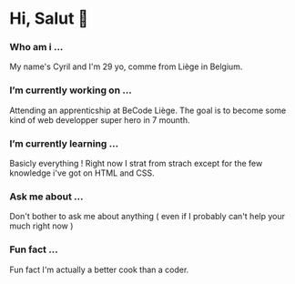 # Hi, Salut 👋

### Who am i ...
My name's Cyril and I'm 29 yo, comme from Liège in Belgium.

###  I’m currently working on ...
Attending an apprenticship at BeCode Liège. The goal is to become some kind of web developper super hero in 7 mounth.

### I’m currently learning ...
Basicly everything ! Right now I strat from strach except for the few knowledge i've got on HTML and CSS.

### Ask me about ...
Don't bother to ask me about anything ( even if I probably can't help your much right now ) 

### Fun fact ...
Fun fact I'm actually a better cook than a coder.
